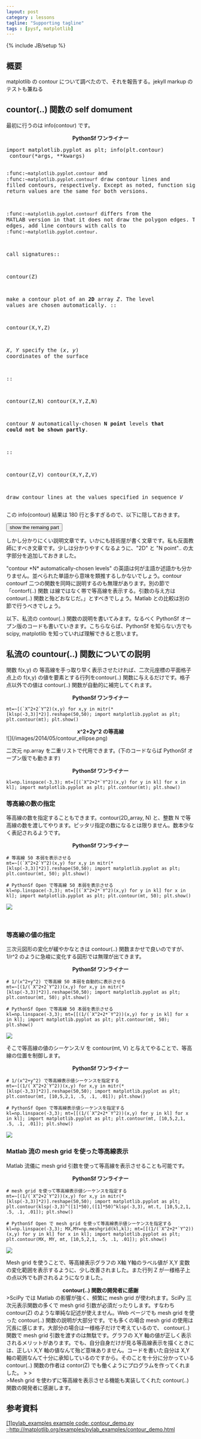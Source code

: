 ```yaml
---
layout: post
category : lessons
tagline: "Supporting tagline"
tags : [pysf, matplotlib]
---
```

{% include JB/setup %}

## 概要
matplotlib の contour について調べたので、それを報告する。jekyll markup のテストも兼ねる

## countor(..) 関数の self domument
最初に行うのは info(contour) です。

<center><b>PythonSf ワンライナー</b></center>
<pre>
import matplotlib.pyplot as plt; info(plt.contour)
 contour(*args, **kwargs)

:func:`~matplotlib.pyplot.contour` and
:func:`~matplotlib.pyplot.contourf` draw contour lines and
filled contours, respectively.  Except as noted, function
signatures and return values are the same for both versions.

:func:`~matplotlib.pyplot.contourf` differs from the MATLAB
version in that it does not draw the polygon edges.
To draw edges, add line contours with
calls to :func:`~matplotlib.pyplot.contour`.


call signatures::

  contour(Z)

make a contour plot of an <b>2D</b> array *Z*. The level values are chosen
automatically.
::

  contour(X,Y,Z)

*X*, *Y* specify the (*x*, *y*) coordinates of the surface

::

  contour(Z,N)
  contour(X,Y,Z,N)

contour *N* automatically-chosen <b>N point</b> levels <b>that could not be shown partly</b>.

::

  contour(Z,V)
  contour(X,Y,Z,V)

draw contour lines at the values specified in sequence *V*
</pre>

この info(contour) 結果は 180 行と多すぎるので、以下に隠しておきます。

<div id="div_1">
<p><input type="button" value="show the remaing part" style="WIDTH:150px"
   onClick="document.getElementById('div_2').style.display='block';
            document.getElementById('div_1').style.display='none'"></p>
</div>
<div id="div_2" style="display:none">
<p><input type="button" value="hide the remaining part" style="WIDTH:150px"
   onClick="document.getElementById('div_2').style.display='none';
            document.getElementById('div_1').style.display='block'"></p>
<pre>

::

  contourf(..., V)

fill the (len(*V*)-1) regions between the values in *V*

::

  contour(Z, **kwargs)

Use keyword args to control colors, linewidth, origin, cmap ... see
below for more details.

*X*, *Y*, and *Z* must be arrays with the same dimensions.

*Z* may be a masked array, but filled contouring may not
handle internal masked regions correctly.

``C = contour(...)`` returns a
:class:`~matplotlib.contour.QuadContourSet` object.

Optional keyword arguments:

  *colors*: [ None | string | (mpl_colors) ]
    If *None*, the colormap specified by cmap will be used.

    If a string, like 'r' or 'red', all levels will be plotted in this
    color.

    If a tuple of matplotlib color args (string, float, rgb, etc),
    different levels will be plotted in different colors in the order
    specified.

  *alpha*: float
    The alpha blending value

  *cmap*: [ None | Colormap ]
    A cm :class:`~matplotlib.cm.Colormap` instance or
    *None*. If *cmap* is *None* and *colors* is *None*, a
    default Colormap is used.

  *norm*: [ None | Normalize ]
    A :class:`matplotlib.colors.Normalize` instance for
    scaling data values to colors. If *norm* is *None* and
    *colors* is *None*, the default linear scaling is used.

  *levels* [level0, level1, ..., leveln]
    A list of floating point numbers indicating the level
    curves to draw; eg to draw just the zero contour pass
    ``levels=[0]``

  *origin*: [ None | 'upper' | 'lower' | 'image' ]
    If *None*, the first value of *Z* will correspond to the
    lower left corner, location (0,0). If 'image', the rc
    value for ``image.origin`` will be used.

    This keyword is not active if *X* and *Y* are specified in
    the call to contour.

  *extent*: [ None | (x0,x1,y0,y1) ]

    If *origin* is not *None*, then *extent* is interpreted as
    in :func:`matplotlib.pyplot.imshow`: it gives the outer
    pixel boundaries. In this case, the position of Z[0,0]
    is the center of the pixel, not a corner. If *origin* is
    *None*, then (*x0*, *y0*) is the position of Z[0,0], and
    (*x1*, *y1*) is the position of Z[-1,-1].

    This keyword is not active if *X* and *Y* are specified in
    the call to contour.

  *locator*: [ None | ticker.Locator subclass ]
    If *locator* is None, the default
    :class:`~matplotlib.ticker.MaxNLocator` is used. The
    locator is used to determine the contour levels if they
    are not given explicitly via the *V* argument.

  *extend*: [ 'neither' | 'both' | 'min' | 'max' ]
    Unless this is 'neither', contour levels are automatically
    added to one or both ends of the range so that all data
    are included. These added ranges are then mapped to the
    special colormap values which default to the ends of the
    colormap range, but can be set via
    :meth:`matplotlib.colors.Colormap.set_under` and
    :meth:`matplotlib.colors.Colormap.set_over` methods.

  *xunits*, *yunits*: [ None | registered units ]
    Override axis units by specifying an instance of a
    :class:`matplotlib.units.ConversionInterface`.

  *antialiased*: [ True | False ]
    enable antialiasing, overriding the defaults.  For
    filled contours, the default is True.  For line contours,
    it is taken from rcParams['lines.antialiased'].

contour-only keyword arguments:

  *linewidths*: [ None | number | tuple of numbers ]
    If *linewidths* is *None*, the default width in
    ``lines.linewidth`` in ``matplotlibrc`` is used.

    If a number, all levels will be plotted with this linewidth.

    If a tuple, different levels will be plotted with different
    linewidths in the order specified

  *linestyles*: [None | 'solid' | 'dashed' | 'dashdot' | 'dotted' ]
    If *linestyles* is *None*, the 'solid' is used.

    *linestyles* can also be an iterable of the above strings
    specifying a set of linestyles to be used. If this
    iterable is shorter than the number of contour levels
    it will be repeated as necessary.

    If contour is using a monochrome colormap and the contour
    level is less than 0, then the linestyle specified
    in ``contour.negative_linestyle`` in ``matplotlibrc``
    will be used.

contourf-only keyword arguments:

  *nchunk*: [ 0 | integer ]
    If 0, no subdivision of the domain. Specify a positive integer to
    divide the domain into subdomains of roughly *nchunk* by *nchunk*
    points. This may never actually be advantageous, so this option may
    be removed. Chunking introduces artifacts at the chunk boundaries
    unless *antialiased* is *False*.

Note: contourf fills intervals that are closed at the top; that
is, for boundaries *z1* and *z2*, the filled region is::

    z1 < z <= z2

There is one exception: if the lowest boundary coincides with
the minimum value of the *z* array, then that minimum value
will be included in the lowest interval.

**Examples:**

.. plot:: mpl_examples/pylab_examples/contour_demo.py

.. plot:: mpl_examples/pylab_examples/contourf_demo.py

Additional kwargs: hold = [True|False] overrides default hold state
===============================
None
</pre>
<p><input type="button" value="hide the remaining part△" style="WIDTH:150px"
   onClick="document.getElementById('div_2').style.display='none';
            document.getElementById('div_1').style.display='block';
            document.location='#div_1'"></p>
</div>

しかし分かりにくい説明文章です。いかにも技術屋が書く文章です。私も反面教師にすべき文章です。少しは分かりやすくなるように、"2D" と "N point".. の太字部分を追加しておきました。

"contour \*N\* automatically-chosen levels" の英語は何が主語か述語かも分かりません。並べられた単語から意味を類推するしかないでしょう。contour contourf 二つの関数を同時に説明するのも無理があります。別の節で「contorf(..) 関数 は線ではなく帯で等高線を表示する。引数の与え方は contour(..) 関数と殆どおなじだ。」とすべきでしょう。Matlab との比較は別の節で行うべきでしょう。

以下、私流の contour(..) 関数の説明を書いてみます。なるべく PythonSf オープン版のコードも書いていきます。こちらならば、PythonSf を知らない方でも scipy, matplotlib を知っていれば理解できると思います。

## 私流の countour(..) 関数についての説明

関数 f(x,y) の 等高線を手っ取り早く表示させたければ、二次元座標の平面格子点上の f(x,y) の値を要素とする行列をcontour(..) 関数に与えるだけです。格子点以外での値は contour(..) 関数が自動的に補完してくれます。

<center><b>PythonSf ワンライナー</b></center>

    mt=~[(`X^2+2`Y^2)(x,y) for x,y in mitr(*[klsp(-3,3)]*2)].reshape(50,50); import matplotlib.pyplot as plt; plt.contour(mt); plt.show()

<center><b>x^2+2y^2 の等高線</b></center>
![](/images/2014/05/contour_ellipse.png)

二次元 np.array を二重リストで代用できます。(下のコードならば PythonSf オープン版でも動きます)

<center><b>PythonSf ワンライナー</b></center>

    kl=np.linspace(-3,3); mt=[[(`X^2+2*`Y^2)(x,y) for y in kl] for x in kl]; import matplotlib.pyplot as plt; plt.contour(mt); plt.show()


### 等高線の数の指定
等高線の数を指定することもできます。contour(2D_array, N) と、整数 N で等高線の数を渡してやります。ピッタリ指定の数になるとは限りません。数本少なく表記されるようです。
<center><b>PythonSf ワンライナー</b></center>

    # 等高線 50 本弱を表示させる
    mt=~[(`X^2+2`Y^2)(x,y) for x,y in mitr(*[klsp(-3,3)]*2)].reshape(50,50); import matplotlib.pyplot as plt; plt.contour(mt, 50); plt.show()

    # PythonSf Open で等高線 50 本弱を表示させる
    kl=np.linspace(-3,3); mt=[[(`X^2+2*`Y^2)(x,y) for y in kl] for x in kl]; import matplotlib.pyplot as plt; plt.contour(mt, 50); plt.show()

![](/images/2014/05/contour_ellipse_50line.png)

<br>

### 等高線の値の指定

三次元図形の変化が緩やかなときは contour(..) 関数まかせで良いのですが、1/r^2 のように急峻に変化する図形では無理が出てきます。
<center><b>PythonSf ワンライナー</b></center>

    # 1/(x^2+y^2) で等高線 50 本弱を自動的に表示させる
    mt=~[(1/(`X^2+2`Y^2))(x,y) for x,y in mitr(*[klsp(-3,3)]*2)].reshape(50,50); import matplotlib.pyplot as plt; plt.contour(mt, 50); plt.show()

    # PythonSf Open で等高線 50 本弱を表示させる
    kl=np.linspace(-3,3); mt=[[(1/(`X^2+2*`Y^2))(x,y) for y in kl] for x in kl]; import matplotlib.pyplot as plt; plt.contour(mt, 50); plt.show()

![](/images/2014/05/contour_ellipse_1_r_50line.png)

そこで等高線の値のシーケンス:V を contour(mt, V) と与えてやることで、等高線の位置を制御します。
<center><b>PythonSf ワンライナー</b></center>

    # 1/(x^2+y^2) で等高線表示値シーケンスを指定する
    mt=~[(1/(`X^2+2`Y^2))(x,y) for x,y in mitr(*[klsp(-3,3)]*2)].reshape(50,50); import matplotlib.pyplot as plt; plt.contour(mt, [10,5,2,1, .5, .1, .01]); plt.show()

    # PythonSf Open で等高線表示値シーケンスを指定する
    kl=np.linspace(-3,3); mt=[[(1/(`X^2+2*`Y^2))(x,y) for y in kl] for x in kl]; import matplotlib.pyplot as plt; plt.contour(mt, [10,5,2,1, .5, .1, .01]); plt.show()

![](/images/2014/05/contour_ellipse_1_r_50line_with_sq.png)

### Matlab 流の mesh grid を使った等高線表示

Matlab 流儀に mesh grid 引数を使って等高線を表示させることも可能です。
<center><b>PythonSf ワンライナー</b></center>

    # mesh grid を使って等高線表示値シーケンスを指定する
    mt=~[(1/(`X^2+2`Y^2))(x,y) for x,y in mitr(*[klsp(-3,3)]*2)].reshape(50,50); import matplotlib.pyplot as plt; plt.contour(klsp(-3,3)^([1]*50),([1]*50)^klsp(-3,3), mt.t, [10,5,2,1, .5, .1, .01]); plt.show()

    # PythonSf Open で mesh grid を使って等高線表示値シーケンスを指定する
    kl=np.linspace(-3,3); MX,MY=np.meshgrid(kl,kl); mt=[[(1/(`X^2+2*`Y^2))(x,y) for y in kl] for x in kl]; import matplotlib.pyplot as plt; plt.contour(MX, MY, mt, [10,5,2,1, .5, .1, .01]); plt.show()

![](/images/2014/05/contour_ellipse_1_r_50line_with_sq_mesh_grid.png)

Mesh grid を使うことで、等高線表示グラフの X軸 Y軸のラベル値が X,Y 変数の変化範囲を表示するように、少し改善されました。また行列 Z が一様格子上の点以外でも許されるようになりました。

<center><b>contour(..) 関数の開発者に感謝</b></center>
>SciPy では Matlab の影響が強く、頻繁に mesh grid が使われます。SciPy 三次元表示関数の多くで mesh grid 引数が必須だったりします。すなわち contour(Z) のような単純な記述が使えません。Web ページでも mesh grid を使った contour(..) 関数の説明が大部分です。でも多くの場合 mesh grid の使用は冗長に感じます。大部分の場合は一様格子だけで考えているので、 contour(..) 関数で mesh grid 引数を渡すのは無駄です。グラフの X,Y 軸の値が正しく表示されるメリットがあります。でも、自分自身だけが見る等高線表示を描くときには、正しい X,Y 軸の値なんて殆ど意味ありません。コードを書いた自分は X,Y 軸の範囲なんて十分に承知しているのですから。そのことを十分に分かっている contour(..) 関数の作者は contor(Z) でも働くようにプログラムを作ってくれました。
>
><br>
>Mesh grid を使わずに等高線を表示させる機能も実装してくれた contour(..) 関数の開発者に感謝します。

## 参考資料
[[1]pylab_examples example code: contour_demo.py        ;;http://matplotlib.org/examples/pylab_examples/contour_demo.html
](
    http://matplotlib.org/examples/pylab_examples/contour_demo.html
)



